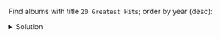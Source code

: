 Find albums with title `20 Greatest Hits`; order by year (desc):

<details>
  <summary>Solution</summary>

```sql
SELECT *
FROM albums_by_title
WHERE title = '20 Greatest Hits'; 
```{{execute}}

</details>
